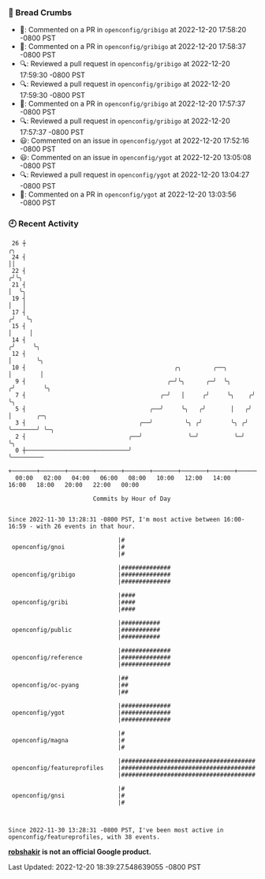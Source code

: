 ### 🍞 Bread Crumbs

 * 💬: Commented on a PR in  `openconfig/gribigo` at 2022-12-20 17:58:20 -0800 PST
 * 💬: Commented on a PR in  `openconfig/gribigo` at 2022-12-20 17:58:37 -0800 PST
 * 🔍: Reviewed a pull request in  `openconfig/gribigo` at 2022-12-20 17:59:30 -0800 PST
 * 🔍: Reviewed a pull request in  `openconfig/gribigo` at 2022-12-20 17:59:30 -0800 PST
 * 💬: Commented on a PR in  `openconfig/gribigo` at 2022-12-20 17:57:37 -0800 PST
 * 🔍: Reviewed a pull request in  `openconfig/gribigo` at 2022-12-20 17:57:37 -0800 PST
 * 😃: Commented on an issue in `openconfig/ygot` at 2022-12-20 17:52:16 -0800 PST
 * 😃: Commented on an issue in `openconfig/ygot` at 2022-12-20 13:05:08 -0800 PST
 * 🔍: Reviewed a pull request in  `openconfig/ygot` at 2022-12-20 13:04:27 -0800 PST
 * 💬: Commented on a PR in  `openconfig/ygot` at 2022-12-20 13:03:56 -0800 PST

### 🕘 Recent Activity
```
 26 ┼                                                                    ╭╮
 24 ┤                                                                    ││
 22 ┤                                                                   ╭╯╰╮
 21 ┤                                                                   │  ╰╮
 19 ┤                                                                   │   │
 17 ┤                                                                  ╭╯   ╰╮
 15 ┤                                                                  │     │
 14 ┤                                                                 ╭╯     ╰╮
 12 ┤                                                                 │       ╰╮
 10 ┤                                          ╭╮         ╭──╮        │        │
  9 ┤                                        ╭─╯╰╮      ╭─╯  ╰╮      ╭╯        ╰╮
  7 ┤                                      ╭─╯   │     ╭╯     ╰╮    ╭╯          ╰╮
  5 ┤                                   ╭──╯     ╰╮   ╭╯       │   ╭╯            │       ╭─╮
  3 ┤                                ╭──╯         ╰╮ ╭╯        ╰╮ ╭╯             ╰───────╯ ╰─╮
  2 ┤                             ╭──╯             ╰─╯          ╰─╯                          ╰╮
  0 ┼─────────────────────────────╯                                                           ╰─────────
    +───────+───────+───────+───────+───────+───────+───────+───────+───────+───────+───────+───────+────
  00:00   02:00   04:00   06:00   08:00   10:00   12:00   14:00   16:00   18:00   20:00   22:00   00:00   

						Commits by Hour of Day


Since 2022-11-30 13:28:31 -0800 PST, I'm most active between 16:00-16:59 - with 26 events in that hour.

```



```
                               |#
 openconfig/gnoi               |#
                               |#

                               |##############
 openconfig/gribigo            |##############
                               |##############

                               |####
 openconfig/gribi              |####
                               |####

                               |###########
 openconfig/public             |###########
                               |###########

                               |##############
 openconfig/reference          |##############
                               |##############

                               |##
 openconfig/oc-pyang           |##
                               |##

                               |##############
 openconfig/ygot               |##############
                               |##############

                               |#
 openconfig/magna              |#
                               |#

                               |######################################
 openconfig/featureprofiles    |######################################
                               |######################################

                               |#
 openconfig/gnsi               |#
                               |#



Since 2022-11-30 13:28:31 -0800 PST, I've been most active in openconfig/featureprofiles, with 38 events.

```
**[robshakir](mailto:robjs@google.com) is not an official Google product.**  


Last Updated: 2022-12-20 18:39:27.548639055 -0800 PST
